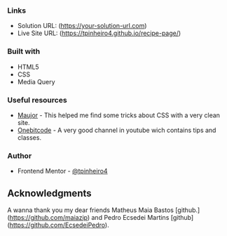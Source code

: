 ### Links

- Solution URL: (https://your-solution-url.com)
- Live Site URL: (https://tpinheiro4.github.io/recipe-page/)


### Built with

- HTML5
- CSS
- Media Query

### Useful resources

- [Maujor](https://www.maujor.com) - This helped me find some tricks about CSS with a very clean site.
- [Onebitcode](https://www.youtube.com/@OneBitCode) - A very good channel in youtube wich contains tips and classes.

### Author

- Frontend Mentor - [@tpinheiro4](https://www.frontendmentor.io/profile/tpinheiro4)

## Acknowledgments

A wanna thank you my dear friends Matheus Maia Bastos [github.] (https://github.com/maiazip) and Pedro Ecsedei Martins [github] (https://github.com/EcsedeiPedro).
